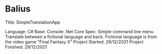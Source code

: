 # Balius
Title: SimpleTranslationApp

Language: C#
Base: Console .Net Core
Spec:
Simple command line menu
Translate between a fictional language and back.
Fictional language is from the video game "Final Fantasy X"
Project Started: 29/12/2021 Project Finished: 29/12/2021
